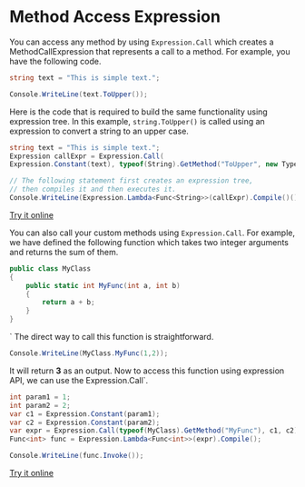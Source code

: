 # Method Access Expression

You can access any method by using `Expression.Call` which creates a MethodCallExpression that represents a call to a method. For example, you have the following code.

```csharp
string text = "This is simple text.";

Console.WriteLine(text.ToUpper());
```

Here is the code that is required to build the same functionality using expression tree. In this example, `string.ToUpper()` is called using an expression to convert a string to an upper case.

```csharp
string text = "This is simple text.";
Expression callExpr = Expression.Call(
Expression.Constant(text), typeof(String).GetMethod("ToUpper", new Type[] { }));

// The following statement first creates an expression tree,
// then compiles it and then executes it.  
Console.WriteLine(Expression.Lambda<Func<String>>(callExpr).Compile()());
```
[Try it online](https://dotnetfiddle.net/YRwj9E)

You can also call your custom methods using `Expression.Call`. For example, we have defined the following function which takes two integer arguments and returns the sum of them.

```csharp 
public class MyClass
{
    public static int MyFunc(int a, int b)
    {
        return a + b;
    }
}
```
`
The direct way to call this function is straightforward.

```csharp 
Console.WriteLine(MyClass.MyFunc(1,2));
```

It will return **3** as an output. Now to access this function using expression API, we can use the Expression.Call`.

```csharp
int param1 = 1;
int param2 = 2;
var c1 = Expression.Constant(param1);
var c2 = Expression.Constant(param2);
var expr = Expression.Call(typeof(MyClass).GetMethod("MyFunc"), c1, c2);
Func<int> func = Expression.Lambda<Func<int>>(expr).Compile();

Console.WriteLine(func.Invoke());
```

[Try it online](https://dotnetfiddle.net/538Qhi)